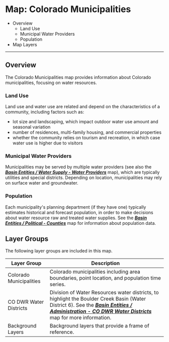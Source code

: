 # Map: Colorado Municipalities #

*   Overview
    +   Land Use
    +   Municipal Water Providers
    +   Population
*   Map Layers

--------------

## Overview ##

The Colorado Municipalities map provides information about Colorado municipalities,
focusing on water resources.

### Land Use ###

Land use and water use are related and depend on the characteristics of
a community, including factors such as:

*   lot size and landscaping, which impact outdoor water use amount and seasonal variation
*   number of residences, multi-family housing, and commercial properties
*   whether the community relies on tourism and recreation,
    in which case water use is higher due to visitors 

### Municipal Water Providers ###

Municipalities may be served by multiple water providers
(see also the [***Basin Entities / Water Supply - Water Providers***](#map/entities-water-providers) map),
which are typically utilities and special districts.
Depending on location, municipalities may rely on surface water and groundwater.

### Population ###

Each municipality's planning department (if they have one) typically
estimates historical and forecast population,
in order to make decisions about water resource raw and treated water supplies.
See the [***Basin Entities / Political - Counties***](#map/entities-counties) map for information about
population data.

## Layer Groups ##

The following layer groups are included in this map.

| **Layer Group** | **Description** |
| -- | -- |
| Colorado Municipalities | Colorado municipalities including area boundaries, point location, and population time series. |
| CO DWR Water Districts | Division of Water Resources water districts, to highlight the Boulder Creek Basin (Water District 6).  See the [***Basin Entities / Administration - CO DWR Water Districts***](#map/entities-codwr-waterdistricts) map for more information. |
| Background Layers | Background layers that provide a frame of reference. |
